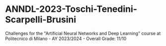 # ANNDL-2023-Toschi-Tenedini-Scarpelli-Brusini
 Challenges for the "Artificial Neural Networks and Deep Learning" course at Politecnico di Milano - AY 2023/2024 - Overall Grade: 11/10
